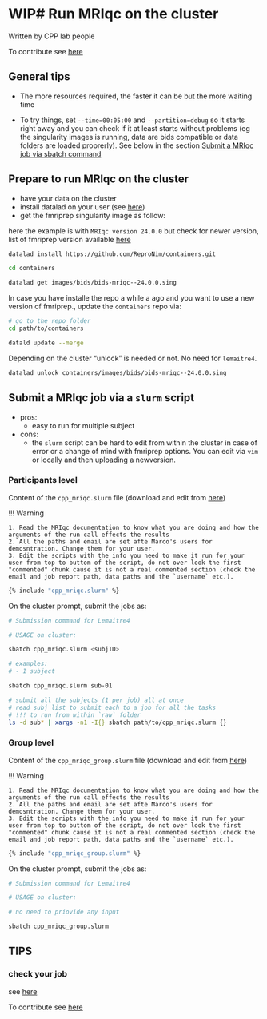 # WIP# Run MRIqc on the cluster

Written by CPP lab people

To contribute see [here](https://cpp-lln-lab.github.io/CPP_HPC/contributing/)


## General tips

- The more resources required, the faster it can be but the more waiting time

- To try things, set `--time=00:05:00` and `--partition=debug` so it starts
  right away and you can check if it at least starts without problems (eg the
  singularity images is running, data are bids compatible or data folders are
  loaded proprerly). See below in the section [Submit a MRIqc job via sbatch command](#submit-a-MRIqc-job-via-sbatch-command-without-a-script-mainly-for-debug-purposes)

## Prepare to run MRIqc on the cluster

- have your data on the cluster
- install datalad on your user (see [here](https://github.com/cpp-lln-lab/CPP_HPC/install_datalad))
- get the fmriprep singularity image as follow:

here the example is with `MRIqc version 24.0.0` but check for newer version, list of fmriprep version available [here](https://hub.docker.com/r/nipreps/fmriprep/tags/)

```bash
datalad install https://github.com/ReproNim/containers.git

cd containers

datalad get images/bids/bids-mriqc--24.0.0.sing
```

In case you have installe the repo a while a ago and you want to use a new version of fmriprep., update the `containers` repo via:

```bash
# go to the repo folder
cd path/to/containers

datald update --merge
``````

Depending on the cluster “unlock” is needed or not. No need for `lemaitre4`.

```bash
datalad unlock containers/images/bids/bids-mriqc--24.0.0.sing
```

## Submit a MRIqc job via a `slurm` script

- pros:
    - easy to run for multiple subject
- cons:
    - the `slurm` script can be hard to edit from within the cluster in case of error or a change of mind with fmriprep
    options. You can edit via `vim` or locally and then
    uploading a newversion.

### Participants level

Content of the `cpp_mriqc.slurm` file (download and edit from [here](cpp_mriqc.slurm))

!!! Warning

    1. Read the MRIqc documentation to know what you are doing and how the arguments of the run call effects the results
    2. All the paths and email are set afte Marco's users for demosntration. Change them for your user.
    3. Edit the scripts with the info you need to make it run for your user from top to buttom of the script, do not over look the first "commented" chunk cause it is not a real commented section (check the email and job report path, data paths and the `username` etc.).

```bash
{% include "cpp_mriqc.slurm" %}
```

On the cluster prompt, submit the jobs as:

```bash
# Submission command for Lemaitre4

# USAGE on cluster:

sbatch cpp_mriqc.slurm <subjID>

# examples:
# - 1 subject

sbatch cpp_mriqc.slurm sub-01

# submit all the subjects (1 per job) all at once
# read subj list to submit each to a job for all the tasks
# !!! to run from within `raw` folder
ls -d sub* | xargs -n1 -I{} sbatch path/to/cpp_mriqc.slurm {}
```

### Group level

Content of the `cpp_mriqc_group.slurm` file (download and edit from [here](cpp_mriqc_group.slurm))

!!! Warning

    1. Read the MRIqc documentation to know what you are doing and how the arguments of the run call effects the results
    2. All the paths and email are set afte Marco's users for demosntration. Change them for your user.
    3. Edit the scripts with the info you need to make it run for your user from top to buttom of the script, do not over look the first "commented" chunk cause it is not a real commented section (check the email and job report path, data paths and the `username` etc.).

```bash
{% include "cpp_mriqc_group.slurm" %}
```

On the cluster prompt, submit the jobs as:

```bash
# Submission command for Lemaitre4

# USAGE on cluster:

# no need to priovide any input

sbatch cpp_mriqc_group.slurm
```

## TIPS

### check your job

see [here](https://github.com/cpp-lln-lab.github.io/CPP_HPC/cluster_code_snippets/#check-your-running-jobs)

To contribute see [here](https://cpp-lln-lab.github.io/CPP_HPC/contributing/)
